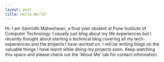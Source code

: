 ```yaml
---
layout: post
title: Hello World!
---
```


Hi. I am Samridhi Maheshwari, a final year student at Pune Institute of Computer Technology. I usually just blog about my life experiences but I recently thought about starting a technical blog covering all my tech-experiences and the projects I have worked on. I will be writing blogs on the valuable things I have learnt while doing my projects soon. Keep watching this space and please check out the 'About Me' tab for contact information. 
